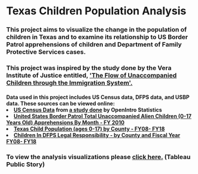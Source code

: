 <h1>
  Texas Children Population Analysis
</h1> 

<h3>
  This project aims to visualize the change in the population of children in Texas and to examine its relationship to US Border Patrol apprehensions of children and Department of Family Protective Services cases.
</h3> 

<h3>
  This project was inspired by the study done by the Vera Institute of Justice entitled, <a href='https://www.vera.org/publications/the-flow-of-unaccompanied-children-through-the-immigration-system-a-resource-for-practitioners-policy-makers-and-researchers'>'The Flow of Unaccompanied Children through the Immigration System'.</a>
</h3>

<h4>
   Data used in this project includes US Census data, DFPS data, and USBP data. These sources can be viewed online:
<li><a href='https://www.openintro.org/stat/data/cc.php'>US Census Data</a> from <a href='https://www.openintro.org/download.php?file=analysis-county_census&referrer=/stat/extras.php'>a study done</a> by OpenIntro Statistics
<li><a href='https://www.cbp.gov/sites/default/files/assets/documents/2019-Mar/bp-total-monthly-uacs-sector-fy2010-fy2018.pdf'>United States Border Patrol
Total Unaccompanied Alien Children (0-17 Years Old) Apprehensions By Month - FY 2010</a>
<li><a href='https://data.texas.gov/Social-Services/CPS-1-1-Texas-Child-Population-ages-0-17-by-County/x5xb-idr6'>Texas Child Population (ages 0-17) by County - FY08- FY18</a>
<li><a href='https://data.texas.gov/Social-Services/CPS-7-3-Children-In-DFPS-Legal-Responsibility-by-C/929f-jvud'>Children In DFPS Legal Responsibility - by County and Fiscal Year FY08- FY18</a>
</h4>


<h3>
To view the analysis visualizations please <a href='https://public.tableau.com/profile/jesse.ruiz#!/vizhome/children_population_TX_2000-2018/Story1'>click here.</a> (Tableau Public Story)